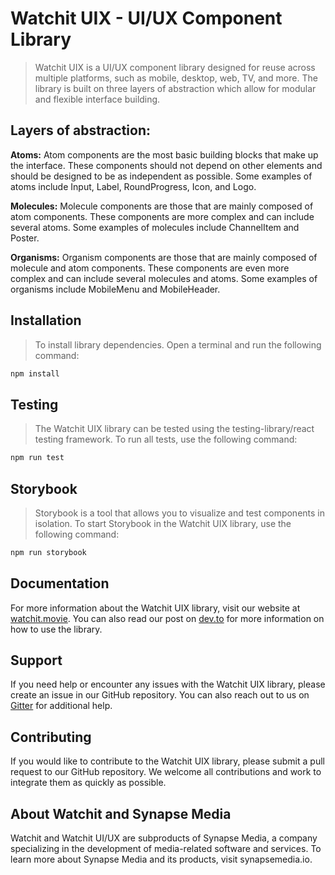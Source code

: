 # Watchit UIX - UI/UX Component Library
>Watchit UIX is a UI/UX component library designed for reuse across multiple platforms, such as mobile, desktop, web, TV, and more. The library is built on three layers of abstraction which allow for modular and flexible interface building.

## Layers of abstraction:
**Atoms:** Atom components are the most basic building blocks that make up the interface. These components should not depend on other elements and should be designed to be as independent as possible. Some examples of atoms include Input, Label, RoundProgress, Icon, and Logo.

**Molecules:** Molecule components are those that are mainly composed of atom components. These components are more complex and can include several atoms. Some examples of molecules include ChannelItem and Poster.

**Organisms:** Organism components are those that are mainly composed of molecule and atom components. These components are even more complex and can include several molecules and atoms. Some examples of organisms include MobileMenu and MobileHeader.

## Installation
>To install library dependencies. Open a terminal and run the following command:

```bash
npm install
```

## Testing
>The Watchit UIX library can be tested using the testing-library/react testing framework. To run all tests, use the following command:

```bash
npm run test
```

## Storybook
>Storybook is a tool that allows you to visualize and test components in isolation. To start Storybook in the Watchit UIX library, use the following command:

```bash
npm run storybook
```

## Documentation
For more information about the Watchit UIX library, visit our website at [watchit.movie](http://watchit.movie). You can also read our post on [dev.to](https://dev.to/geolffreym/watchit-2b88) for more information on how to use the library.

## Support
If you need help or encounter any issues with the Watchit UIX library, please create an issue in our GitHub repository. You can also reach out to us on [Gitter](https://gitter.im/watchit-app/community) for additional help.

## Contributing
If you would like to contribute to the Watchit UIX library, please submit a pull request to our GitHub repository. We welcome all contributions and work to integrate them as quickly as possible.

## About Watchit and Synapse Media
Watchit and Watchit UI/UX are subproducts of Synapse Media, a company specializing in the development of media-related software and services. To learn more about Synapse Media and its products, visit synapsemedia.io.
